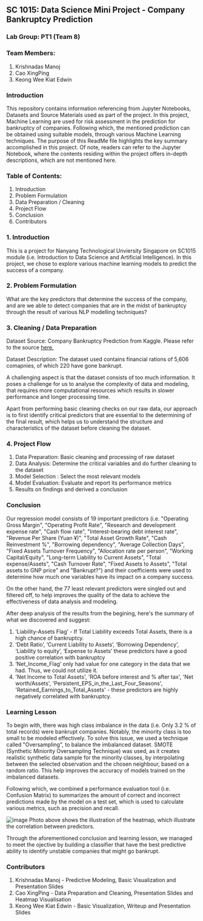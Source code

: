 ## SC 1015: Data Science Mini Project - Company Bankruptcy Prediction

### Lab Group: PT1 (Team 8)

### Team Members: 

1.  Krishnadas Manoj
2.  Cao XingPing
3.  Keong Wee Kiat Edwin

### Introduction

This repository contains information referencing from Jupyter Notebooks, Datasets and Source Materials used as part of the project. In this project, Machine Learning are used for risk assessment in the prediction for bankruptcy of companies. Following which, the mentioned prediction can be obtained using suitable models, through various Machine Learning techniques. The purpose of this ReadMe file highlights the key summary accomplished in this project. Of note, readers can refer to the Jupyter Notebook, where the contents residing within the project offers in-depth descriptions, which are not mentioned here.

### Table of Contents:

1.  Introduction
2.  Problem Formulation
3.  Data Preparation / Cleaning
4.  Project Flow
5.  Conclusion
6.  Contributors

### 1.  Introduction

This is a project for Nanyang Technological Unviersity Singapore on SC1015 module (i.e. Introduction to Data Science and Artificial Intelligence). In this project, we chose to explore various machine learning models to predict the success of a company. 

### 2.  Problem Formulation

What are the key predictors that determine the success of the company, and are we able to detect companies that are in the midst of bankruptcy through the result of various NLP modelling techniques?

### 3.  Cleaning / Data Preparation

Dataset Source: Company Bankruptcy Prediction from Kaggle. Please refer to the source [here.](https://www.kaggle.com/datasets/fedesoriano/company-bankruptcy-prediction)

Dataset Description: The dataset used contains financial rations of 5,606 comapnies, of which 220 have gone bankrupt.

A challenging aspect is that the dataset consists of too much information. It poses a challenge for us to analyse the complexity of data and modeling, that requires more computational resources which results in slower performance and longer processing time. 

Apart from performing basic cleaning checks on our raw data, our approach is to first identify critical predictors that are essential to the determining of the final result, which helps us to understand the structure and characteristics of the dataset before cleaning the dataset.

### 4.  Project Flow

1.  Data Preparation: Basic cleaning and processing of raw dataset
2.  Data Analysis: Determine the critical variables and do further cleaning to the dataset
3.  Model Selection : Select the most relevant models
4.  Model Evaluation: Evaluate and report its performance metrics
5.  Results on findings and derived a conclusion

### Conclusion

Our regression model consists of 19 important predictors (i.e. "Operating Gross Margin", "Operating Profit Rate", "Research and development expense rate", "Cash flow rate", "Interest-bearing debt interest rate", "Revenue Per Share (Yuan ¥)", "Total Asset Growth Rate", "Cash Reinvestment %", "Borrowing dependency", "Average Collection Days", "Fixed Assets Turnover Frequency", "Allocation rate per person", "Working Capital/Equity", "Long-term Liability to Current Assets", "Total expense/Assets", "Cash Turnover Rate", "Fixed Assets to Assets", "Total assets to GNP price" and "Bankrupt?") and their coefficients were used to determine how much one variables have its impact on a company success.

On the other hand, the 77 least relevant predictors were singled out and filtered off, to help improves the quality of the data to achieve the effectiveness of data analysis and modeling.

After deep analysis of the results from the begining, here's the summary of what we discovered and suggest:

1.  ‘Liability-Assets Flag’ - If Total Liability exceeds Total Assets, there is a high chance of bankruptcy.
2.  ‘Debt Ratio’, ‘Current Liability to Assets’, ‘Borrowing Dependency’, ‘Liability to equity’, ‘Expense to Assets’ these predictors have a good positive correlation with bankruptcy
3.  ‘Net_Income_Flag’ only had value for one category in the data that we had. Thus, we could not utilize it.
4.  'Net Income to Total Assets', 'ROA before interest and % after tax', 'Net worth/Assets', 'Persistent_EPS_in_the_Last_Four_Seasons', 'Retained_Earnings_to_Total_Assets' - these predictors are highly negatively correlated with bankruptcy.

### Learning Lesson

To begin with, there was high class imbalance in the data (i.e. Only 3.2 % of total records) were bankrupt companies. Notably, the minority class is too small to be modeled effectively. To solve this issue, we used a technique called "Oversampling", to balance the imbalanced dataset. SMOTE (Synthetic Miniority Oversampling Technique) was used, as it creates realistic synthetic data sample for the minority classes, by interpolating between the selected observation and the chosen neighbour, based on a random ratio. This help improves the accuracy of models trained on the imbalanced datasets.

Following which, we combined a performance evaluation tool (i.e. Confusion Matrix) to summarizes the amount of correct and incorrect predictions made by the model on a test set, which is used to calculate various metrics, such as precision and recall.

![image](https://user-images.githubusercontent.com/128292326/231409055-e571384a-fc5b-40e4-97f3-8273ad187223.png)
Photo above shows the illustration of the heatmap, which illustrate the correlation between predictors.

Through the aforementioned conclusion and learning lesson, we managed to meet the ojective by building a classifier that have the best predictive ability to identify unstable companies that might go bankrupt.

### Contributors

1.  Krishnadas Manoj - Predictive Modeling, Basic Visualization and Presentation Slides
2.  Cao XingPing - Data Preparation and Cleaning, Presentation Slides and Heatmap Visualisation
3.  Keong Wee Kiat Edwin - Basic Visualization, Writeup and Presentation Slides

